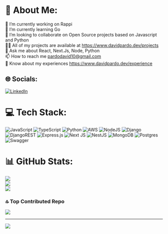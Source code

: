 # 💫 About Me:
🔭 I’m currently working on Rappi<br>🌱 I’m currently learning Go<br>👯 I’m looking to collaborate on Open Source projects based on Javascript and Python<br>👨‍💻 All of my projects are available at https://www.davidpardo.dev/projects<br>💬 Ask me about React, Next.Js, Node, Python<br>📫 How to reach me pardodavid10@gmail.com<br>📄 Know about my experiences https://www.davidpardo.dev/experience


## 🌐 Socials:
[![LinkedIn](https://img.shields.io/badge/LinkedIn-%230077B5.svg?logo=linkedin&logoColor=white)](https://linkedin.com/in/david-pardo-996999153) 

# 💻 Tech Stack:
![JavaScript](https://img.shields.io/badge/javascript-%23323330.svg?style=for-the-badge&logo=javascript&logoColor=%23F7DF1E) ![TypeScript](https://img.shields.io/badge/typescript-%23007ACC.svg?style=for-the-badge&logo=typescript&logoColor=white) ![Python](https://img.shields.io/badge/python-3670A0?style=for-the-badge&logo=python&logoColor=ffdd54) ![AWS](https://img.shields.io/badge/AWS-%23FF9900.svg?style=for-the-badge&logo=amazon-aws&logoColor=white) ![NodeJS](https://img.shields.io/badge/node.js-6DA55F?style=for-the-badge&logo=node.js&logoColor=white) ![Django](https://img.shields.io/badge/django-%23092E20.svg?style=for-the-badge&logo=django&logoColor=white) ![DjangoREST](https://img.shields.io/badge/DJANGO-REST-ff1709?style=for-the-badge&logo=django&logoColor=white&color=ff1709&labelColor=gray) ![Express.js](https://img.shields.io/badge/express.js-%23404d59.svg?style=for-the-badge&logo=express&logoColor=%2361DAFB) ![Next JS](https://img.shields.io/badge/Next-black?style=for-the-badge&logo=next.js&logoColor=white) ![NestJS](https://img.shields.io/badge/nestjs-%23E0234E.svg?style=for-the-badge&logo=nestjs&logoColor=white) ![MongoDB](https://img.shields.io/badge/MongoDB-%234ea94b.svg?style=for-the-badge&logo=mongodb&logoColor=white) ![Postgres](https://img.shields.io/badge/postgres-%23316192.svg?style=for-the-badge&logo=postgresql&logoColor=white) ![Swagger](https://img.shields.io/badge/-Swagger-%23Clojure?style=for-the-badge&logo=swagger&logoColor=white)
# 📊 GitHub Stats:
![](https://github-readme-stats-git-masterorgs-github-readme-stats-team.vercel.app/api?username=davidPardoC&include_orgs=true&show_icons=true&theme=nightowl&locale=en&hide_border=true)<br/>
![](https://github-readme-streak-stats.herokuapp.com/?user=davidPardoC&theme=tokyonight&hide_border=true)<br/>
![](https://github-readme-stats.vercel.app/api/top-langs/?username=davidPardoC&theme=tokyonight&hide_border=true&include_all_commits=true&count_private=true&layout=compact)

### 🔝 Top Contributed Repo
![](https://github-contributor-stats.vercel.app/api?username=davidPardoC&limit=5&theme=dark&combine_all_yearly_contributions=true)

---
[![](https://visitcount.itsvg.in/api?id=davidPardoC&icon=0&color=0)](https://visitcount.itsvg.in)

<!-- Proudly created with GPRM ( https://gprm.itsvg.in ) -->
